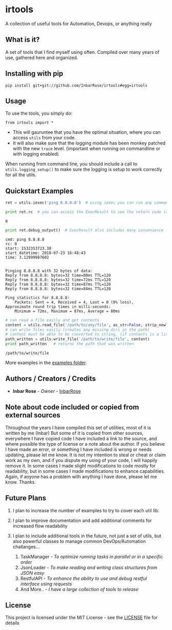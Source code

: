 # irtools

A collection of useful tools for Automation, Devops, or anything really

## What is it?

A set of tools that I find myself using often.
Compiled over many years of use, gathered here and organized.

## Installing with pip

`pip install git+git://github.com/InbarRose/irtools#egg=irtools`

## Usage

To use the tools, you simply do:

`from irtools import *`

* This will gauruntee that you have the optimal situation, where you can access `utils` from your code. 
* It will also make sure that the logging module has been monkey patched with the new `trace` level. (important when running on commandline or with logging enabled)

When running from command line, you should include a call to `utils.logging_setup()` to make sure the logging is setup to work correctly for all the utils.

## Quickstart Examples

```python
ret = utils.iexec('ping 8.8.8.8')  # using iexec you can run any command
```
```python
print ret.rc  # you can access the ExecResult to see the return code (rc)
```
```
0
```

```python
print ret.debug_output()  # ExecResult also includes many convenience functions
```
```
cmd: ping 8.8.8.8
rc: 0
start: 1532353723.38
start_datetime: 2018-07-23 16:48:43
time: 3.12999987602


Pinging 8.8.8.8 with 32 bytes of data:
Reply from 8.8.8.8: bytes=32 time=80ms TTL=120
Reply from 8.8.8.8: bytes=32 time=72ms TTL=120
Reply from 8.8.8.8: bytes=32 time=87ms TTL=120
Reply from 8.8.8.8: bytes=32 time=84ms TTL=120

Ping statistics for 8.8.8.8:
    Packets: Sent = 4, Received = 4, Lost = 0 (0% loss),
Approximate round trip times in milli-seconds:
    Minimum = 72ms, Maximum = 87ms, Average = 80ms
```

```python
# can read a file easily and get contents
content = utils.read_file('/path/to/any/file', as_str=False, strip_newlines=False)
# can write files easily (creates any missing dirs in the path) 
# content must be able to be converted to string, (if contents is a list of strings uses writelines() to mirror utils.read_file)
path_written = utils.write_file('/path/to/write/file', content)
print path_written   # returns the path that was written
```
```
/path/to/write/file
```

More examples in the [examples folder](examples).

## Authors / Creators / Credits

* **Inbar Rose** - *Owner* - [InbarRose](https://github.com/InbarRose)

## Note about code included or copied from external sources

Throughout the years I have compiled this set of utilities, most of it is written by me (Inbar) But some of it is copied from other sources, everywhere I have copied code I have included a link to the source, and where possible the type of license or a note about the author. If you believe I have made an error, or something I have included is wrong or needs updating, please let me know. It is not my intention to steal or cheat or claim work as my own, and if you dispute my using of your code, I will happily remove it. In some cases I made slight modifications to code mostly for readability, but in some cases I made modifications to enhance capabilities. Again, if anyone has a problem with anything I have done, please let me know. Thanks.

## Future Plans

1. I plan to increase the number of examples to try to cover each util lib.

2. I plan to improve documentation and add additional comments for increased flow readability

3. I plan to include additional tools in the future, not just a set of utils, but also powerful classes to manage common DevOps/Automation challanges...

   1. TaskManager - *To optimize running tasks in parallel or in a specific order*
   2. JsonLoader - *To make reading and writing class structures from JSON easy*
   3. RestfulAPI - *To enhance the ability to use and debug restful interface using requests*
   4. And More.. - *I have a large collection of tools to release*

## License

This project is licensed under the MIT License - see the [LICENSE](LICENSE) file for details

